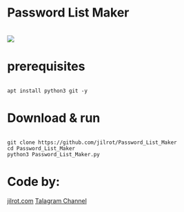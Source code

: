 # Password List Maker
<br />
<img src="test.gif" />
<br />

# prerequisites
<pre><code>
apt install python3 git -y
</code></pre>

# Download & run
<pre><code>
git clone https://github.com/jilrot/Password_List_Maker
cd Password_List_Maker
python3 Password_List_Maker.py
</code></pre>

# Code by:
<a href="https://jilrot.com">jilrot.com</a>
<a href="https://t.me/jailbreakandroot">Talagram Channel</a>
